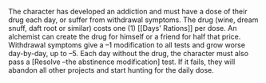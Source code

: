 The character has developed an addiction and must have a dose of their drug each day, or suffer from withdrawal symptoms. The drug (wine, dream snuff, daft root or similar) costs one (1) [[Days' Rations]] per dose. An alchemist can create the drug for himself or a friend for half that price. Withdrawal symptoms give a –1 modification to all tests and grow worse day-by-day, up to –5. Each day without the drug, the character must also pass a \[Resolve –the abstinence modification\] test. If it fails, they will abandon all other projects and start hunting for the daily dose.